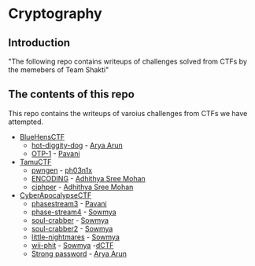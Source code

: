 # Cryptography

## Introduction

"The following repo contains writeups of challenges solved from CTFs by the memebers of Team Shakti"

## The contents of this repo 

This repo contains the writeups of varoius challenges from CTFs we have attempted.

- [BlueHensCTF](https://ctftime.org/event/1298)
    - [hot-diggity-dog](../BlueHensCTF/hot-diggity-dog) - [Arya Arun](https://twitter.com/aryaarun_)
    - [OTP-1](../BlueHensCTF/otp-1/OTP-1) - [Pavani](https://twitter.com/Paavani15793872)
- [TamuCTF](https://ctftime.org/event/1320)
    - [pwngen](../TamuCTF/pwngen/writeup) - [ph03n1x](https://github.com/meenakshisl)
    - [ENCODING](../TamuCTF/encoding/encod) - [Adhithya Sree Mohan](https://twitter.com/adhithya_sree)
    - [ciphper](../TamuCTF/ciphper) - [Adhithya Sree Mohan](https://twitter.com/adhithya_sree)
- [CyberApocalypseCTF](https://ctftime.org/event/1304)
    - [phasestream3](../CyberApocalypseCTF/Phasestream3/readme) -  [Pavani](https://twitter.com/Paavani15793872)
    - [phase-stream4](../CyberApocalypseCTF/Phase_Stream4) - [Sowmya](https://twitter.com/__4lph4__)
    - [soul-crabber](../CyberApocalypseCTF/Soul_Crabber) - [Sowmya](https://twitter.com/__4lph4__)
    - [soul-crabber2](../CyberApocalypseCTF/Soul_Crabber2) - [Sowmya](https://twitter.com/__4lph4__)
    - [little-nightmares](../CyberApocalypseCTF/Little_Nightmares) - [Sowmya](https://twitter.com/__4lph4__)
    - [wii-phit](../CyberApocalypseCTF/Wii_Phit) - [Sowmya](https://twitter.com/__4lph4__)
-[dCTF](https://ctftime.org/event/1361)
    - [Strong password]() - [Arya Arun](https://twitter.com/aryaarun_)
        


